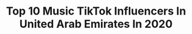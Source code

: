 ---
title: Top 10 Music TikTok Influencers In United Arab Emirates In 2020
description: >-
  Find top music TikTok influencers in United Arab Emirates in 2020. Most popular hashtags: #music #duet #peace #tiktokdubai.
platform: TikTok
profiles:
  - username: "shihab919811"
    fullname: >-
      شهاب دين ش
    location: "United Arab Emirates"
    followers: 5671
    engagement: 1926
    commentsToLikes: 0.057526
    id: ckae1e161ocxu0i78ak51edp5
    verified: false
    hashtags: "#miss"
  - username: "najeeenaji"
    fullname: >-
      Najeeb ahmed
    location: "United Arab Emirates"
    followers: 2621
    engagement: 1331
    commentsToLikes: 0.060781
    id: ck9ewdkbumbgd0j78kl8n5re7
    verified: false
    hashtags: "#mallumuser, #yourownvoice, #malayalamfilm, #myownvoice"
  - username: "priyaamu1"
    fullname: >-
      Priya naidu
    location: "United Arab Emirates"
    followers: 192274
    engagement: 981
    commentsToLikes: 0.016494
    id: ck9grxaghfuje0j78nek1kv7f
    verified: false
    hashtags: "#tamil, #santhanam, #rajini, #goundamani"
  - username: "nancyajrami"
    fullname: >-
      Nancy Ajram
    location: "United Arab Emirates"
    followers: 268381
    engagement: 676
    commentsToLikes: 0.006448
    id: ck9kb9rdvk9oj0j78wyfpzlab
    verified: false
    hashtags: "#teamnacy, #mbcthevociekuds, #albiyalbi, #albiyaalbi"
  - username: "fasilfaizyponnu"
    fullname: >-
      Fasil Faizy Faizy
    location: "United Arab Emirates"
    followers: 4525
    engagement: 2216
    commentsToLikes: 0.052519
    id: ckad5vqfhwoq50i78nnws29m1
    verified: false
    hashtags: "#dedicated, #gg99, #miss, #mjo"
  - username: "moulana.nasir.madni"
    fullname: >-
      Nasir Madni
    location: "United Arab Emirates"
    followers: 13968
    engagement: 347
    commentsToLikes: 0.003847
    id: ck99anv3aieel0j787r1buv3h
    verified: false
    hashtags: "#quot, #maulana, #staysafe, #azadi"
  - username: "mahtabammad"
    fullname: >-
      Mahtab Ammad
    location: "United Arab Emirates"
    followers: 7929
    engagement: 2148
    commentsToLikes: 0.055022
    id: cka6emkducbym0i78tzoukf6h
    verified: false
    hashtags: "#iftikharthaku, #tellmethesame, #hiphopper, #punjabimovi"
  - username: "pukhtana111"
    fullname: >-
      pukhtana jeney
    location: "United Arab Emirates"
    followers: 149140
    engagement: 2353
    commentsToLikes: 0.135164
    id: cka88qaoic9dr0i78vedy8ttk
    verified: false
    hashtags: "#afghan, #tiktokdubai, #yasirking33445, #punjabisong"
  - username: "lonelyhippie22"
    fullname: >-
      🌚
    location: "United Arab Emirates"
    followers: 14334
    engagement: 1014
    commentsToLikes: 0.116705
    id: cka6m38tc5nip0i784osqatru
    verified: false
    hashtags: "#fashion, #pickme, #react, #niceguy"
  - username: "leadibtatros"
    fullname: >-
      Lea Dib Tatros
    location: "United Arab Emirates"
    followers: 2120
    engagement: 816
    commentsToLikes: 0.094345
    id: ckamk0wdmqfhe0i78hjf5vfzx
    verified: false
    hashtags: "#abudhabi, #milan, #party, #cannes"
---